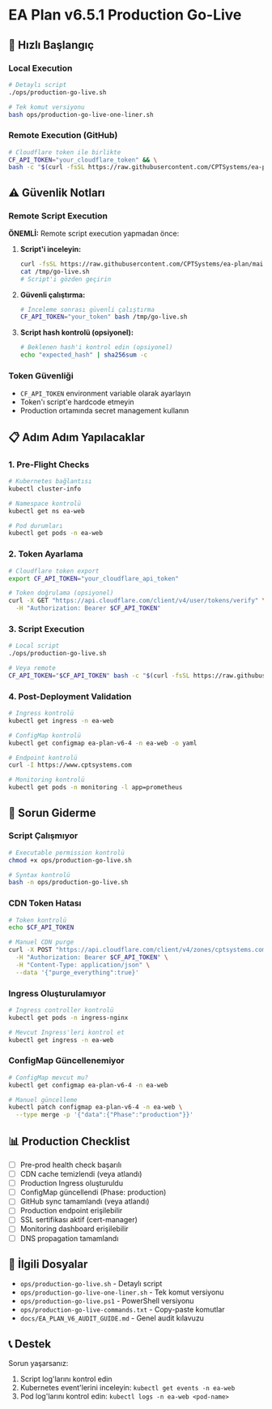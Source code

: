 # EA Plan v6.5.1 Production Go-Live

## 🚀 Hızlı Başlangıç

### Local Execution

```bash
# Detaylı script
./ops/production-go-live.sh

# Tek komut versiyonu
bash ops/production-go-live-one-liner.sh
```

### Remote Execution (GitHub)

```bash
# Cloudflare token ile birlikte
CF_API_TOKEN="your_cloudflare_token" && \
bash -c "$(curl -fsSL https://raw.githubusercontent.com/CPTSystems/ea-plan/main/ops/production-go-live.sh)"
```

## ⚠️ Güvenlik Notları

### Remote Script Execution

**ÖNEMLİ:** Remote script execution yapmadan önce:

1. **Script'i inceleyin:**
   ```bash
   curl -fsSL https://raw.githubusercontent.com/CPTSystems/ea-plan/main/ops/production-go-live.sh -o /tmp/go-live.sh
   cat /tmp/go-live.sh
   # Script'i gözden geçirin
   ```

2. **Güvenli çalıştırma:**
   ```bash
   # İnceleme sonrası güvenli çalıştırma
   CF_API_TOKEN="your_token" bash /tmp/go-live.sh
   ```

3. **Script hash kontrolü (opsiyonel):**
   ```bash
   # Beklenen hash'i kontrol edin (opsiyonel)
   echo "expected_hash" | sha256sum -c
   ```

### Token Güvenliği

- `CF_API_TOKEN` environment variable olarak ayarlayın
- Token'ı script'e hardcode etmeyin
- Production ortamında secret management kullanın

## 📋 Adım Adım Yapılacaklar

### 1. Pre-Flight Checks

```bash
# Kubernetes bağlantısı
kubectl cluster-info

# Namespace kontrolü
kubectl get ns ea-web

# Pod durumları
kubectl get pods -n ea-web
```

### 2. Token Ayarlama

```bash
# Cloudflare token export
export CF_API_TOKEN="your_cloudflare_api_token"

# Token doğrulama (opsiyonel)
curl -X GET "https://api.cloudflare.com/client/v4/user/tokens/verify" \
  -H "Authorization: Bearer $CF_API_TOKEN"
```

### 3. Script Execution

```bash
# Local script
./ops/production-go-live.sh

# Veya remote
CF_API_TOKEN="$CF_API_TOKEN" bash -c "$(curl -fsSL https://raw.githubusercontent.com/CPTSystems/ea-plan/main/ops/production-go-live.sh)"
```

### 4. Post-Deployment Validation

```bash
# Ingress kontrolü
kubectl get ingress -n ea-web

# ConfigMap kontrolü
kubectl get configmap ea-plan-v6-4 -n ea-web -o yaml

# Endpoint kontrolü
curl -I https://www.cptsystems.com

# Monitoring kontrolü
kubectl get pods -n monitoring -l app=prometheus
```

## 🔧 Sorun Giderme

### Script Çalışmıyor

```bash
# Executable permission kontrolü
chmod +x ops/production-go-live.sh

# Syntax kontrolü
bash -n ops/production-go-live.sh
```

### CDN Token Hatası

```bash
# Token kontrolü
echo $CF_API_TOKEN

# Manuel CDN purge
curl -X POST "https://api.cloudflare.com/client/v4/zones/cptsystems.com/purge_cache" \
  -H "Authorization: Bearer $CF_API_TOKEN" \
  -H "Content-Type: application/json" \
  --data '{"purge_everything":true}'
```

### Ingress Oluşturulamıyor

```bash
# Ingress controller kontrolü
kubectl get pods -n ingress-nginx

# Mevcut Ingress'leri kontrol et
kubectl get ingress -n ea-web
```

### ConfigMap Güncellenemiyor

```bash
# ConfigMap mevcut mu?
kubectl get configmap ea-plan-v6-4 -n ea-web

# Manuel güncelleme
kubectl patch configmap ea-plan-v6-4 -n ea-web \
  --type merge -p '{"data":{"Phase":"production"}}'
```

## 📊 Production Checklist

- [ ] Pre-prod health check başarılı
- [ ] CDN cache temizlendi (veya atlandı)
- [ ] Production Ingress oluşturuldu
- [ ] ConfigMap güncellendi (Phase: production)
- [ ] GitHub sync tamamlandı (veya atlandı)
- [ ] Production endpoint erişilebilir
- [ ] SSL sertifikası aktif (cert-manager)
- [ ] Monitoring dashboard erişilebilir
- [ ] DNS propagation tamamlandı

## 🔗 İlgili Dosyalar

- `ops/production-go-live.sh` - Detaylı script
- `ops/production-go-live-one-liner.sh` - Tek komut versiyonu
- `ops/production-go-live.ps1` - PowerShell versiyonu
- `ops/production-go-live-commands.txt` - Copy-paste komutlar
- `docs/EA_PLAN_V6_AUDIT_GUIDE.md` - Genel audit kılavuzu

## 📞 Destek

Sorun yaşarsanız:
1. Script log'larını kontrol edin
2. Kubernetes event'lerini inceleyin: `kubectl get events -n ea-web`
3. Pod log'larını kontrol edin: `kubectl logs -n ea-web <pod-name>`

